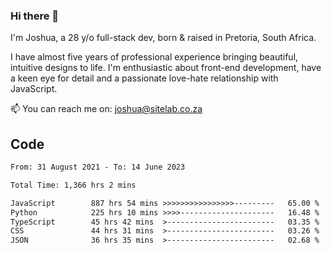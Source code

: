 ### Hi there 👋

I'm Joshua, a 28 y/o full-stack dev, born & raised in Pretoria, South Africa. 

I have almost five years of professional experience bringing beautiful, intuitive designs to life. I'm enthusiastic about front-end development, have a keen eye for detail and a passionate love-hate relationship with JavaScript.

📫 You can reach me on: joshua@sitelab.co.za

## **Code**

<!--START_SECTION:waka-->

```txt
From: 31 August 2021 - To: 14 June 2023

Total Time: 1,366 hrs 2 mins

JavaScript        887 hrs 54 mins >>>>>>>>>>>>>>>>---------   65.00 %
Python            225 hrs 10 mins >>>>---------------------   16.48 %
TypeScript        45 hrs 42 mins  >------------------------   03.35 %
CSS               44 hrs 31 mins  >------------------------   03.26 %
JSON              36 hrs 35 mins  >------------------------   02.68 %
```

<!--END_SECTION:waka-->
